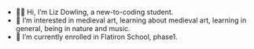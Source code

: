 - 👩‍🎓 Hi, I’m Liz Dowling, a new-to-coding student.
- 👀 I’m interested in medieval art, learning about medieval art, learning in general, being in nature and music.
- 🌱 I’m currently enrolled in Flatiron School, phase1.

<!---
dowlingec/dowlingec is a ✨ special ✨ repository because its `README.md` (this file) appears on your GitHub profile.
You can click the Preview link to take a look at your changes.
--->
